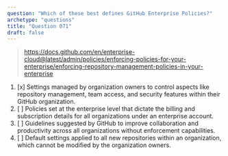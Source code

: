 ```yaml
---
question: "Which of these best defines GitHub Enterprise Policies?"
archetype: "questions"
title: "Question 071"
draft: false
---
```


> https://docs.github.com/en/enterprise-cloud@latest/admin/policies/enforcing-policies-for-your-enterprise/enforcing-repository-management-policies-in-your-enterprise
1. [x] Settings managed by organization owners to control aspects like repository management, team access, and security features within their GitHub organization.
1. [ ] Policies set at the enterprise level that dictate the billing and subscription details for all organizations under an enterprise account.
1. [ ] Guidelines suggested by GitHub to improve collaboration and productivity across all organizations without enforcement capabilities.
1. [ ] Default settings applied to all new repositories within an organization, which cannot be modified by the organization owners.
